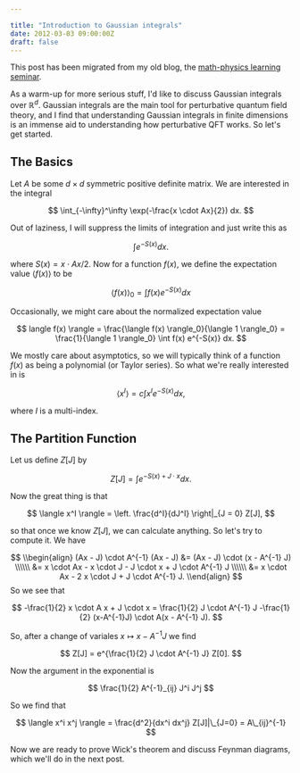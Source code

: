 ```yaml
---

title: "Introduction to Gaussian integrals"
date: 2012-03-03 09:00:00Z
draft: false
---
```


This post has been migrated from my old blog, the
[math-physics learning seminar](https://mathphysseminar.blogspot.com/).

As a warm-up for more serious stuff, I'd like to discuss Gaussian integrals
over $\mathbb{R}^d$. Gaussian integrals are the main tool for perturbative
quantum field theory, and I find that understanding Gaussian integrals in
finite dimensions is an immense aid to understanding how perturbative QFT
works. So let's get started.


The Basics
----------------------------------------------------------------------------

Let $A$ be some $d \times d$ symmetric positive definite matrix. We are
interested in the integral

$$ \int_{-\infty}^\infty \exp(-\frac{x \cdot Ax}{2}) dx. $$

Out of laziness, I will suppress the limits of integration and just write this as

$$ \int e^{-S(x)} dx. $$

where $S(x) = x \cdot Ax / 2$. Now for a function $f(x)$, we define the
expectation value $\langle f(x) \rangle$ to be

$$ \langle f(x) \rangle_0 = \int f(x) e^{-S(x)} dx $$

Occasionally, we might care about the normalized expectation value

$$ langle f(x) \rangle = \frac{\langle f(x) \rangle_0}{\langle 1 \rangle_0} = \frac{1}{\langle 1 \rangle_0} \int f(x) e^{-S(x)} dx. $$

We mostly care about asymptotics, so we will typically think of a function
$f(x)$ as being a polynomial (or Taylor series). So what we're really
interested in is

$$ \langle x^I \rangle = c\int x^I e^{-S(x)} dx, $$

where $I$ is a multi-index.


The Partition Function
----------------------------------------------------------------------------

Let us define $Z[J]$ by

$$ Z[J] = \int e^{-S(x) + J \cdot x} dx. $$


Now the great thing is that

$$ \langle x^I \rangle = \left. \frac{d^I}{dJ^I} \right|_{J = 0} Z[J], $$

so that once we know $Z[J]$, we can calculate anything. So let's try to compute
it. We have

$$
\\begin{align}
(Ax - J) \cdot A^{-1} (Ax - J) &= (Ax - J) \cdot (x - A^{-1} J) \\\\\\
&= x \cdot Ax - x \cdot J - J \cdot x + J \cdot A^{-1} J \\\\\\
&= x \cdot Ax - 2 x \cdot J + J \cdot A^{-1} J.
\\end{align}
$$
So we see that

$$ -\frac{1}{2} x \cdot A x + J \cdot x = \frac{1}{2} J \cdot A^{-1} J -\frac{1}{2} (x-A^{-1}J) \cdot A(x - A^{-1} J). $$

So, after a change of variales $x \mapsto x - A^{-1} J$ we find

$$ Z[J] = e^{\frac{1}{2} J \cdot A^{-1} J} Z[0]. $$

Now the argument in the exponential is

$$ \frac{1}{2} A^{-1}_{ij} J^i J^j $$

So we find that

$$
\langle x^i x^j \rangle = \frac{d^2}{dx^i dx^j} Z[J]|\_{J=0} = A\_{ij}^{-1}
$$

Now we are ready to prove Wick's theorem and discuss Feynman diagrams, which
we'll do in the next post.
